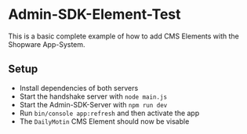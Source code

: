 # Admin-SDK-Element-Test
This is a basic complete example of how to add CMS Elements with the Shopware App-System.

## Setup
* Install dependencies of both servers
* Start the handshake server with `node main.js`
* Start the Admin-SDK-Server with `npm run dev`
* Run `bin/console app:refresh` and then activate the app
* The `DailyMotin` CMS Element should now be visable
